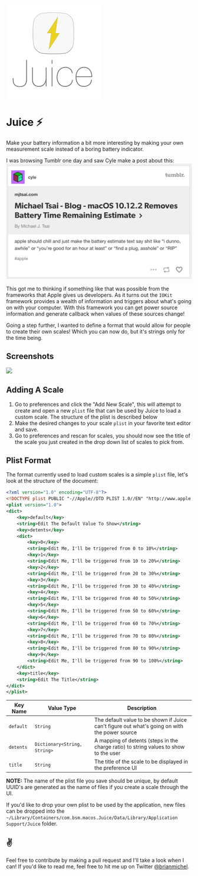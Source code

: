 ![](/images/icon-readme.png)
# Juice ⚡️
Make your battery information a bit more interesting by making your own measurement scale instead of a boring battery indicator.

I was browsing Tumblr one day and saw Cyle make a post about this:
![](/images/cyle-post.png)

This got me to thinking if something like that was possible from the frameworks that Apple gives us developers. As it turns out the `IOKit` framework provides a wealth of information and triggers about what's going on with your computer. With this framework you can get power source information and generate callback when values of these sources change!

Going a step further, I wanted to define a format that would allow for people to create their own scales! Which you can now do, but it's strings only for the time being.

## Screenshots
![](https://d3vv6lp55qjaqc.cloudfront.net/items/2N0v171X0y0z3m0A2M1E/Image%202016-12-17%20at%209.29.43%20PM.png?X-CloudApp-Visitor-Id=137600)

## Adding A Scale

1. Go to preferences and click the "Add New Scale", this will attempt to create and open a new `plist` file that can be used by Juice to load a custom scale. The structure of the plist is described below
2. Make the desired changes to your scale `plist` in your favorite text editor and save.
3. Go to preferences and rescan for scales, you should now see the title of the scale you just created in the drop down list of scales to pick from.

## Plist Format

The format currently used to load custom scales is a simple `plist` file, let's look at the structure of the document:

```xml
<?xml version="1.0" encoding="UTF-8"?>
<!DOCTYPE plist PUBLIC "-//Apple//DTD PLIST 1.0//EN" "http://www.apple.com/DTDs/PropertyList-1.0.dtd">
<plist version="1.0">
<dict>
	<key>default</key>
	<string>Edit The Default Value To Show</string>
	<key>detents</key>
	<dict>
		<key>0</key>
		<string>Edit Me, I'll be triggered from 0 to 10%</string>
		<key>1</key>
		<string>Edit Me, I'll be triggered from 10 to 20%</string>
		<key>2</key>
		<string>Edit Me, I'll be triggered from 20 to 30%</string>
		<key>3</key>
		<string>Edit Me, I'll be triggered from 30 to 40%</string>
		<key>4</key>
		<string>Edit Me, I'll be triggered from 40 to 50%</string>
		<key>5</key>
		<string>Edit Me, I'll be triggered from 50 to 60%</string>
		<key>6</key>
		<string>Edit Me, I'll be triggered from 60 to 70%</string>
		<key>7</key>
		<string>Edit Me, I'll be triggered from 70 to 80%</string>
		<key>8</key>
		<string>Edit Me, I'll be triggered from 80 to 90%</string>
		<key>9</key>
		<string>Edit Me, I'll be triggered from 90 to 100%</string>
	</dict>
	<key>title</key>
	<string>Edit The Title</string>
</dict>
</plist>
```

| Key Name | Value Type | Description |
|----------|------|-------------|
| `default` | `String` | The default value to be shown if Juice can't figure out what's going on with the power source |
| `detents` | `Dictionary<String, String>` | A mapping of detents (steps in the charge ratio) to string values to show to the user |
| `title` | `String` | The title of the scale to be displayed in the preference UI |

**NOTE:** The name of the plist file you save should be unique, by default UUID's are generated as the name of files if you create a scale through the UI.

If you'd like to drop your own plist to be used by the application, new files can be dropped into the `~/Library/Containers/com.bsm.macos.Juice/Data/Library/Application Support/Juice` folder.

## ✌️

Feel free to contribute by making a pull request and I'll take a look when I can! If you'd like to read me, feel free to hit me up on Twitter [@brianmichel](https://www.twitter.com/brianmichel).
